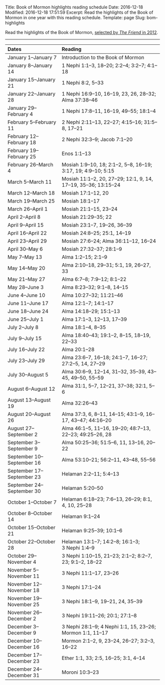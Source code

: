 Title: Book of Mormon highlights reading schedule
Date: 2016-12-18
Modified: 2016-12-18 17:51:59
Excerpt: Read the highlights of the Book of Mormon in one year with this reading schedule.
Template: page
Slug: bom-highlights

Read the highlights of the Book of Mormon, [selected by *The Friend* in 2012](https://www.lds.org/friend/2012/01/book-of-mormon-feast).

---


| Dates                     | Reading                                                       |
|:--------------------------|:--------------------------------------------------------------|
| January  1–January  7     | Introduction to the Book of Mormon                            |
| January  8–January 14     | 1 Nephi 1:1–3, 18–20; 2:2–4; 3:2–7; 4:1–18                    |
| January 15–January 21     | 1 Nephi 8:2, 5–33                                             |
| January 22–January 28     | 1 Nephi 16:9–10, 16–19, 23, 26, 28–32; Alma 37:38–46          |
| January 29–February  4    | 1 Nephi 17:8–11, 16–19, 49–55; 18:1–4                         |
| February  5–February 11   | 2 Nephi 2:11–13, 22–27; 4:15–16; 31:5–8, 17–21                |
| February 12–February 18   | 2 Nephi 32:3–9; Jacob 7:1–20                                  |
| February 19–February 25   | Enos 1:1–13                                                   |
| February 26–March  4      | Mosiah 1:9–10, 18; 2:1–2, 5–8, 16–19; 3:17, 19; 4:9–10; 5:15  |
| March  5–March 11         | Mosiah 11:1–2, 20, 27–29; 12:1, 9, 14, 17–19, 35–36; 13:15–24 |
| March 12–March 18         | Mosiah 17:1–12, 20                                            |
| March 19–March 25         | Mosiah 18:1–17                                                |
| March 26–April  1         | Mosiah 21:1–15, 23–24                                         |
| April  2–April  8         | Mosiah 21:29–35; 22                                           |
| April  9–April 15         | Mosiah 23:1–7, 19–26, 36–39                                   |
| April 16–April 22         | Mosiah 24:8–25; 25:1, 14–19                                   |
| April 23–April 29         | Mosiah 27:6–24; Alma 36:11–12, 16–24                          |
| April 30–May  6           | Mosiah 27:32–37; 28:1–9                                       |
| May  7–May 13             | Alma 1:2–15; 2:1–9                                            |
| May 14–May 20             | Alma 2:10–18, 29–31; 5:1, 19, 26–27, 33                       |
| May 21–May 27             | Alma 6:7–8; 7:9–12; 8:1–22                                    |
| May 28–June  3            | Alma 8:23–32; 9:1–8, 14–15                                    |
| June  4–June 10           | Alma 10:27–32; 11:21–46                                       |
| June 11–June 17           | Alma 12:1–7; 14:1–17                                          |
| June 18–June 24           | Alma 14:18–29; 15:1–13                                        |
| June 25–July  1           | Alma 17:1–3, 12–13, 17–39                                     |
| July  2–July  8           | Alma 18:1–4, 8–35                                             |
| July  9–July 15           | Alma 18:40–43; 19:1–2, 8–15, 18–19, 22–33                     |
| July 16–July 22           | Alma 20:1–28                                                  |
| July 23–July 29           | Alma 23:6–7, 16–18; 24:1–7, 16–27; 27:2–5, 14, 27–29          |
| July 30–August  5         | Alma 30:6–9, 12–14, 31–32, 35–39, 43–45, 49–50, 55–59         |
| August  6–August 12       | Alma 31:1, 5–7, 12–21, 37–38; 32:1, 5–6                       |
| August 13–August 19       | Alma 32:26–43                                                 |
| August 20–August 26       | Alma 37:3, 6, 8–11, 14–15; 43:1–9, 16–17, 43–47; 44:16–20     |
| August 27–September  2    | Alma 46:1–5, 11–16, 19–20; 48:7–13, 22–23; 49:25–26, 28       |
| September  3–September  9 | Alma 50:25–36; 51:5–6, 11, 13–16, 20–22                       |
| September 10–September 16 | Alma 53:10–21; 56:2–11, 43–48, 55–56                          |
| September 17–September 23 | Helaman 2:2–11; 5:4–13                                        |
| September 24–September 30 | Helaman 5:20–50                                               |
| October  1–October  7     | Helaman 6:18–23; 7:6–13, 26–29; 8:1, 4, 10, 25–28             |
| October  8–October 14     | Helaman 9:1–24                                                |
| October 15–October 21     | Helaman 9:25–39; 10:1–6                                       |
| October 22–October 28     | Helaman 13:1–7; 14:2–8; 16:1–3; 3 Nephi 1:4–9                 |
| October 29–November  4    | 3 Nephi 1:10–15, 21–23; 2:1–2; 8:2–7, 23; 9:1–2, 18–22        |
| November  5–November 11   | 3 Nephi 11:1–17, 23–26                                        |
| November 12–November 18   | 3 Nephi 17:1–24                                               |
| November 19–November 25   | 3 Nephi 18:1–9, 19–21, 24, 35–39                              |
| November 26–December  2   | 3 Nephi 19:11–26; 20:1; 27:1–8                                |
| December  3–December  9   | 3 Nephi 28:1–9; 4 Nephi 1:1, 15, 23–26; Mormon 1:1, 11–17     |
| December 10–December 16   | Mormon 2:1–2, 9, 23–24, 26–27; 3:2–3, 16–22                   |
| December 17–December 23   | Ether 1:1, 33; 2:5, 16–25; 3:1, 4–14                          |
| December 24–December 31   | Moroni 10:3–23                                                |

